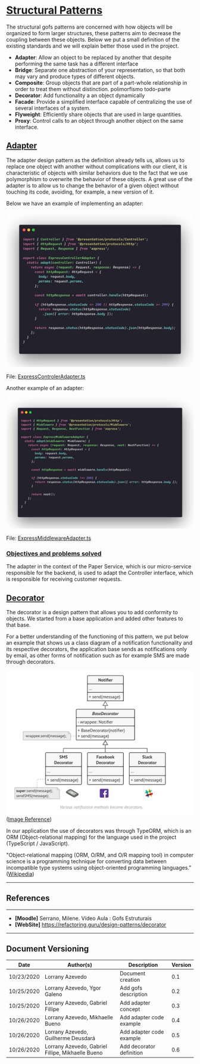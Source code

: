 <span id="sp"></span>
# **<a href="#sp">Structural Patterns</a>**

The structural gofs patterns are concerned with how objects will be organized to form larger structures, these patterns aim to decrease the coupling between these objects. Below we put a small definition of the existing standards and we will explain better those used in the project.

- **Adapter**: Allow an object to be replaced by another that despite performing the same task has a different interface
- **Bridge**:  Separate one abstraction of your representation, so that both may vary and produce types of different objects.
- **Composite**: Group objects that are part of a part-whole relationship in order to treat them without distinction. polimorfismo todo-parte
- **Decorator**: Add functionality a an object dynamically
- **Facade**: Provide a simplified interface capable of centralizing the use of several interfaces of a system.
- **Flyweight**: Efficiently share objects that are used in large quantities.
- **Proxy**: Control calls to an object through another object on the same interface.


<span id="adp"></span>
## <a href="#adp">Adapter</a>

The adapter design pattern as the definition already tells us, allows us to replace one object with another without complications with our client, it is characteristic of objects with similar behaviors due to the fact that we use polymorphism to overwrite the behavior of these objects. A great use of the adapter is to allow us to change the behavior of a given object without touching its code, avoiding, for example, a new version of it. 

Below we have an example of implementing an adapter:

![Adapter](./images/ExpressControllerAdapter.png)


File: <a href="https://github.com/UnBArqDsw/2020.1_G2_TCLDL_Paper_Service/blob/master/src/server/adapters/ExpressControllerAdapter.ts" target="blank">ExpressControlerAdapter.ts</a>

Another example of an adapter: 

![AdapterMid](./images/ExpressMiddlewareAdapter.png)


File: <a href="https://github.com/UnBArqDsw/2020.1_G2_TCLDL_Paper_Service/blob/master/src/server/adapters/ExpressMiddlewareAdapter.ts" target="blank">ExpressMiddlewareAdapter.ts</a>


<span id="OB"></span>
### <a href="#OB">Objectives and problems solved</a>

The adapter in the context of the Paper Service, which is our micro-service responsible for the backend, is used to adapt the Controller interface, which is responsible for receiving customer requests. 


<span id="dec"></span>
## <a href="#dec">Decorator</a>

The decorator is a design pattern that allows you to add conformity to objects. We started from a base application and added other features to that base.

For a better understanding of the functioning of this pattern, we put below an example that shows us a class diagram of a notification functionality and its respective decorators, the application base sends as notifications only by email, as other forms of notification such as for example SMS are made through decorators.

![AdapterMid](./images/decorator_example.jpg) (<a href="https://refactoring.guru/design-patterns/decorator" target="blank">Image Reference</a>)

In our application the use of decorators was through TypeORM, which is an ORM (Object-relational mapping) for the language used in the project (TypeScript / JavaScript).

"Object-relational mapping (ORM, O/RM, and O/R mapping tool) in computer science is a programming technique for converting data between incompatible type systems using object-oriented programming languages." (<a href="https://en.wikipedia.org/wiki/Object%E2%80%93relational_mapping" target="blank">Wikipedia</a>)



---
## References
---

- **[Moodle]** Serrano, Milene. Vídeo Aula : Gofs Estruturais
- **[WebSite]** <a href="deco">https://refactoring.guru/design-patterns/decorator</a>


---

## Document Versioning

| Date | Author(s) | Description | Version |
|------|-------|-----------|--------|
| 10/23/2020 | Lorrany Azevedo | Document creation | 0.1 |
| 10/25/2020 | Lorrany Azevedo, Ygor Galeno | Add gofs description | 0.2 |
| 10/25/2020 | Lorrany Azevedo, Gabriel Fillipe | Add adapter concept | 0.3 |
| 10/26/2020 | Lorrany Azevedo, Mikhaelle Bueno| Add adapter code example | 0.4 |
| 10/26/2020 | Lorrany Azevedo, Guilherme Deusdará| Add adapter code example | 0.5 |
| 10/26/2020 | Lorrany Azevedo, Gabriel Fillipe, Mikhaelle Bueno| Add decorator definition | 0.6 |